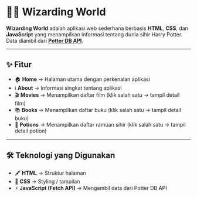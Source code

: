 # 🧙‍♂️ Wizarding World

**Wizarding World** adalah aplikasi web sederhana berbasis **HTML**, **CSS**, dan **JavaScript** yang menampilkan informasi tentang dunia sihir Harry Potter.  
Data diambil dari **[Potter DB API](https://potterdb.com/)**.

---

## ✨ Fitur

- 🏠 **Home** → Halaman utama dengan perkenalan aplikasi  
- ℹ️ **About** → Informasi singkat tentang aplikasi  
- 🎬 **Movies** → Menampilkan daftar film (klik salah satu → tampil detail film)  
- 📚 **Books** → Menampilkan daftar buku (klik salah satu → tampil detail buku)  
- 🧪 **Potions** → Menampilkan daftar ramuan sihir (klik salah satu → tampil detail potion)  

---

## 🛠️ Teknologi yang Digunakan

- 🖋 **HTML** → Struktur halaman  
- 🎨 **CSS** → Styling / tampilan  
- ⚡ **JavaScript (Fetch API)** → Mengambil data dari Potter DB API  



